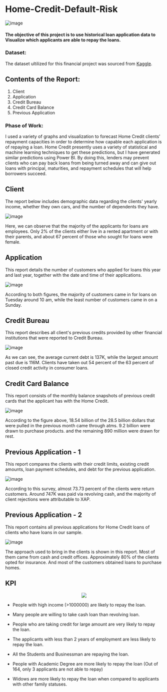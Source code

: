 # Home-Credit-Default-Risk

![image](https://user-images.githubusercontent.com/68920721/181876617-f5302d9f-2433-499a-bfb4-b70e607728f3.png)

#### The objective of this project is to use historical loan application data to Visualize which applicants are able to repay the loans.


### Dataset:

The dataset ultilized for this financial project was sourced from [Kaggle](https://www.kaggle.com/competitions/home-credit-default-risk/data).


## Contents of the Report:

1. Client
2. Application
3. Credit Bureau
4. Credit Card Balance
5. Previous Application


### Phase of Work:
I used a variety of graphs and visualization to forecast Home Credit clients' repayment capacities in order to determine how capable each application is of repaying a loan. Home Credit presently uses a variety of statistical and machine learning techniques to get these predictions, but I have generated similar predictions using Power BI.
By doing this, lenders may prevent clients who can pay back loans from being turned away and can give out loans with principal, maturities, and repayment schedules that will help borrowers succeed.


## Client

The report below includes demographic data regarding the clients' yearly income, whether they own cars, and the number of dependents they have.

![image](https://user-images.githubusercontent.com/68920721/181877202-2aff7ae7-e69f-47ad-a57c-d9d4df655511.png)

Here, we can observe that the majority of the applicants for loans are employees. Only 2% of the clients either live in a rented apartment or with their parents, and about 67 percent of those who sought for loans were female.


## Application

This report details the number of customers who applied for loans this year and last year, together with the date and time of their applications.


![image](https://user-images.githubusercontent.com/68920721/181876667-f5a09673-818c-4ff5-b54b-810e6f1d4913.png)

According to both figures, the majority of customers came in for loans on Tuesday around 10 am, while the least number of customers came in on a Sunday.


## Credit Bureau

This report describes all client's previous credits provided by other financial institutions that were reported to Credit Bureau.

![image](https://user-images.githubusercontent.com/68920721/181876687-adff0c6f-a0e8-40e3-b71b-06c882e9a1c7.png)

As we can see, the average current debt is 137K, while the largest amount past due is 116M. Clients have taken out 54 percent of the 63 percent of closed credit activity in consumer loans.


## Credit Card Balance

This report consists of the monthly balance snapshots of previous credit cards that the applicant has with the Home Credit.

![image](https://user-images.githubusercontent.com/68920721/181876701-7b150d76-e5c4-471a-9130-fa67ff0f99a9.png)

According to the figure above, 18.54 billion of the 28.5 billion dollars that were pulled in the previous month came through atms. 9.2 billion were drawn to purchase products. and the remaining 890 million were drawn for rest.


## Previous Application - 1

This report compares the clients with their credit limits, existing credit amounts, loan payment schedules, and debt for the previous application.

![image](https://user-images.githubusercontent.com/68920721/181876712-c71878c0-909a-469c-bd9c-68a252ea7d20.png)

According to this survey, almost 73.73 percent of the clients were return customers. Around 747K was paid via revolving cash, and the majority of client rejections were attributable to XAP.


## Previous Application - 2
 
This report contains all previous applications for Home Credit loans of clients who have loans in our sample.

![image](https://user-images.githubusercontent.com/68920721/181876723-9c67a578-abf9-4c7f-af5c-0af65467a137.png)

The approach used to bring in the clients is shown in this report. Most of them came from cash and credit offices. Approximately 80% of the clients opted for insurance. And most of the customers obtained loans to purchase homes.


## KPI

<p align="center">
  <img 
src = "https://user-images.githubusercontent.com/68920721/181877860-75225f50-c035-486d-8b4b-74d67f1c4760.png"
  >
</p>


- People with high income (>1000000) are likely to repay the loan.

- Many people are willing to take cash loan than revolving loan.

- People who are taking credit for large amount are very likely to repay the loan.

- The applicants with less than 2 years of employment are less likely to repay the loan.

- All the Students and Businessman are repaying the loan.

- People with Academic Degree are more likely to repay the loan (Out of 164, only 3 applicants are not able to repay)

- Widows are more likely to repay the loan when compared to applicants with other family statuses.




